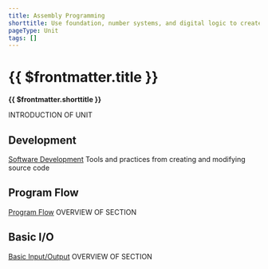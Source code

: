 ```yaml
---
title: Assembly Programming
shorttitle: Use foundation, number systems, and digital logic to create and run low-level assembly programs
pageType: Unit
tags: []
---
```


# {{ $frontmatter.title }}
**{{ $frontmatter.shorttitle }}**

INTRODUCTION OF UNIT

## Development
[Software Development](./Development)
Tools and practices from creating and modifying source code

## Program Flow
[Program Flow](./ProgramFlow)
OVERVIEW OF SECTION

## Basic I/O
[Basic Input/Output](./BasicIO)
OVERVIEW OF SECTION
